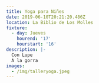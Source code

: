```yaml
---
title: Yoga para Niñes
date: 2019-06-10T20:21:20.486Z
location: La Biblio de Los Molles
fixture:
  - day: Jueves
    hourend: '17'
    hourstart: '16'
description: |-
  Con Lupe
  A la gorra
images:
  - /img/talleryoga.jpeg
---
```


